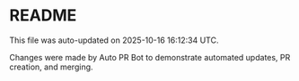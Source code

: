 # README

This file was auto-updated on 2025-10-16 16:12:34 UTC.

Changes were made by Auto PR Bot to demonstrate automated updates, PR creation, and merging.
